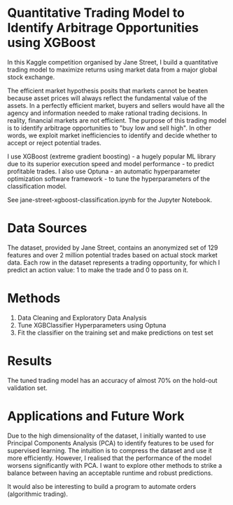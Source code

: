 # Quantitative Trading Model to Identify Arbitrage Opportunities using XGBoost
In this Kaggle competition organised by Jane Street, I build a quantitative trading model to maximize returns using market data from a major global stock exchange.

The efficient market hypothesis posits that markets cannot be beaten because asset prices will always reflect the fundamental value of the assets. In a perfectly efficient market, buyers and sellers would have all the agency and information needed to make rational trading decisions. In reality, financial markets are not efficient. The purpose of this trading model is to identify arbitrage opportunities to "buy low and sell high". In other words, we exploit market inefficiencies to identify and decide whether to accept or reject potential trades.

I use XGBoost (extreme gradient boosting) - a hugely popular ML library due to its superior execution speed and model performance - to predict profitable trades. I also use Optuna - an automatic hyperparameter optimization software framework - to tune the hyperparameters of the classification model.

See jane-street-xgboost-classification.ipynb for the Jupyter Notebook.

# Data Sources
The dataset, provided by Jane Street, contains an anonymized set of 129 features and over 2 million potential trades based on actual stock market data. Each row in the dataset represents a trading opportunity, for which I predict an action value: 1 to make the trade and 0 to pass on it. 

# Methods
1) Data Cleaning and Exploratory Data Analysis
2) Tune XGBClassifier Hyperparameters using Optuna
3) Fit the classifier on the training set and make predictions on test set

# Results
The tuned trading model has an accuracy of almost 70% on the hold-out validation set.

# Applications and Future Work
Due to the high dimensionality of the dataset, I initially wanted to use Principal Components Analysis (PCA) to identify features to be used for supervised learning. The intuition is to compress the dataset and use it more efficiently. However, I realised that the performance of the model worsens significantly with PCA. I want to explore other methods to strike a balance between having an acceptable runtime and robust predictions.

It would also be interesting to build a program to automate orders (algorithmic trading).
